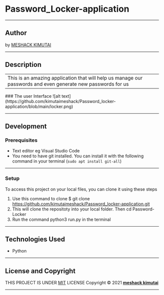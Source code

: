 # Password_Locker-application
*********
## Author
by [MESHACK KIMUTAI](https://github.com/kimutaimeshack?tab=repositories)
*********
## Description

<table>
<tr>
<td>
This is an amazing application that will help us manage our passwords and
  even generate new passwords for us
</td>
</tr>
</table>
### The user Interface
![alt text](https://github.com/kimutaimeshack/Password_locker-application/blob/main/locker.png)

*********


## Development

### Prerequisites
* Text editor eg Visual Studio Code
* You need to have git installed. You can install it with the following command in your terminal
(`sudo apt install git-all`)
*********
### Setup
To access this project on your local files, you can clone it using these steps

1. Use this command to clone $ git clone https://github.com/kimutaimeshack/Password_locker-application.git
2. This will clone the repositoty into your local folder. Then cd Password-Locker
3. Run the command python3 run.py in the terminal
***********
## Technologies Used
- Python

*********
## License and Copyright
THIS PROJECT IS UNDER [MIT](LICENSE) LICENSE
Copyright &copy; 2021 **[meshack kimutai](https://github.com/kimutaimeshack?tab=repositories)**
***********
